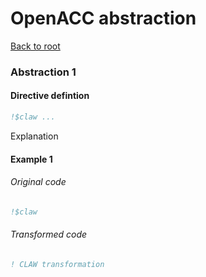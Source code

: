 # OpenACC abstraction
[Back to root](https://github.com/clementval/claw-definition)
### Abstraction 1
#### Directive defintion
```fortran
!$claw ...
```

Explanation

#### Example 1
###### Original code
```fortran
!$claw
```

###### Transformed code
```fortran
! CLAW transformation

```
